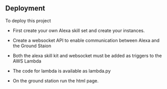 
## Deployment

To deploy this project

* First create your own Alexa skill set and create your instances.

* Create a websocket API to enable communication between Alexa and the Ground Staion

* Both the alexa skill kit and websocket must be added as triggers to the AWS Lambda

* The code for lambda is available as lambda.py

* On the ground station run the html page.

